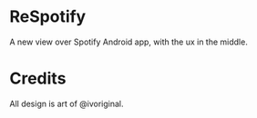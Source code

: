 # ReSpotify
A new view over Spotify Android app, with the ux in the middle.

# Credits

All design is art of @ivoriginal.

